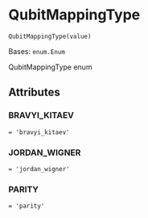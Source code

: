# QubitMappingType



`QubitMappingType(value)`

Bases: `enum.Enum`

QubitMappingType enum

## Attributes



### BRAVYI\_KITAEV

`= 'bravyi_kitaev'`



### JORDAN\_WIGNER

`= 'jordan_wigner'`



### PARITY

`= 'parity'`

